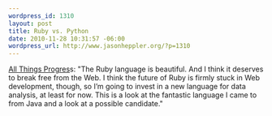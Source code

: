 ```yaml
--- 
wordpress_id: 1310
layout: post
title: Ruby vs. Python
date: 2010-11-28 10:31:57 -06:00
wordpress_url: http://www.jasonheppler.org/?p=1310
---
```

<a href="http://allthingsprogress.com/posts/ruby-is-beautiful-but-im-moving-to-python">All Things Progres</a>s: "The Ruby language is beautiful. And I think it deserves to break free from the Web. I think the future of Ruby is firmly stuck in Web development, though, so I’m going to invest in a new language for data analysis, at least for now. This is a look at the fantastic language I came to from Java and a look at a possible candidate."
